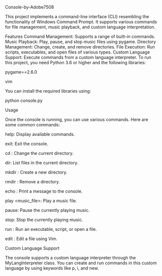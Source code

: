 Console-by-Adobe7508



This project implements a command-line interface (CLI) resembling the functionality of Windows Command Prompt. It supports various commands for file management, music playback, and custom language interpretation.

Features
Command Management: Supports a range of built-in commands.
Music Playback: Play, pause, and stop music files using pygame.
Directory Management: Change, create, and remove directories.
File Execution: Run scripts, executables, and open files of various types.
Custom Language Support: Execute commands from a custom language interpreter.
To run this project, you need Python 3.6 or higher and the following libraries:

pygame==2.6.0


vim


You can install the required libraries using:

python console.py


Usage


Once the console is running, you can use various commands. Here are some common commands:

help: Display available commands.


exit: Exit the console.


cd <directory>: Change the current directory.


dir: List files in the current directory.


mkdir <directory>: Create a new directory.


rmdir <directory>: Remove a directory.


echo <message>: Print a message to the console.


play <music_file>: Play a music file.


pause: Pause the currently playing music.


stop: Stop the currently playing music.


run <file>: Run an executable, script, or open a file.


edit <filename>: Edit a file using Vim.


Custom Language Support




The console supports a custom language interpreter through the MyLangInterpreter class. You can create and run commands in this custom language by using keywords like p, i, and new.
